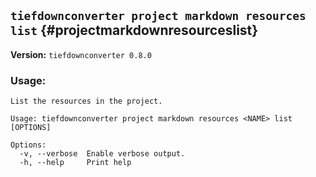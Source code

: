 ## `tiefdownconverter project markdown resources list` {#projectmarkdownresourceslist}

**Version:** `tiefdownconverter 0.8.0`

### Usage:
```
List the resources in the project.

Usage: tiefdownconverter project markdown resources <NAME> list [OPTIONS]

Options:
  -v, --verbose  Enable verbose output.
  -h, --help     Print help
```

